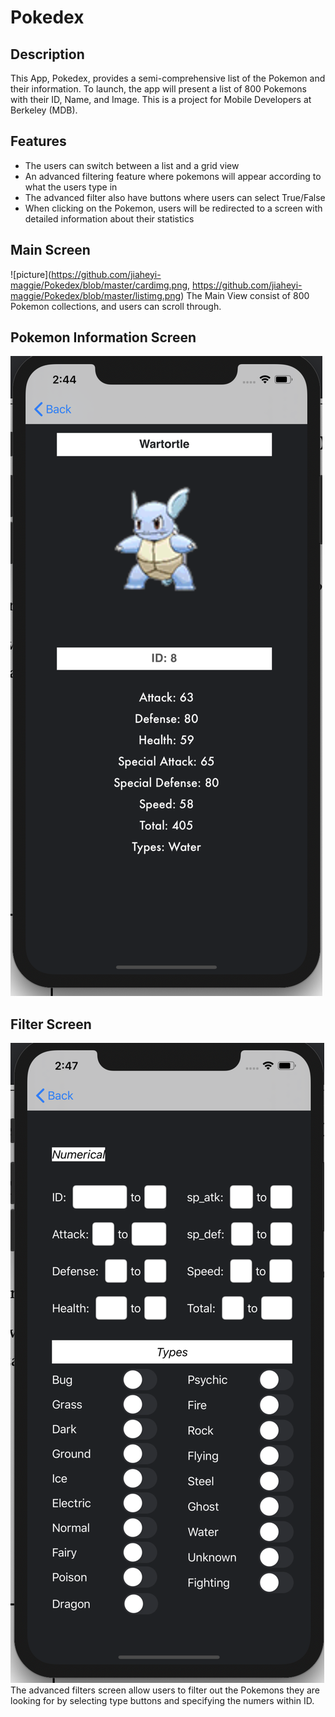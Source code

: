 # Pokedex

## Description

This App, Pokedex, provides a semi-comprehensive list of the Pokemon and their information. To launch, the app will present a list of 800 Pokemons with their ID, Name, and Image. This is a project for Mobile Developers at Berkeley (MDB). 
## Features
- The users can switch between a list and a grid view
- An advanced filtering feature where pokemons will appear according to what the users type in
- The advanced filter also have buttons where users can select True/False
- When clicking on the Pokemon, users will be redirected to a screen with detailed information about their statistics

## Main Screen
![picture](https://github.com/jiaheyi-maggie/Pokedex/blob/master/cardimg.png, https://github.com/jiaheyi-maggie/Pokedex/blob/master/listimg.png)
The Main View consist of 800 Pokemon collections, and users can scroll through. 


## Pokemon Information Screen
![picture](https://github.com/jiaheyi-maggie/Pokedex/blob/master/statimg.png)


## Filter Screen
![picture](https://github.com/jiaheyi-maggie/Pokedex/blob/master/filterimg.png)
The advanced filters screen allow users to filter out the Pokemons they are looking for by selecting type buttons and specifying the numers within ID. 


